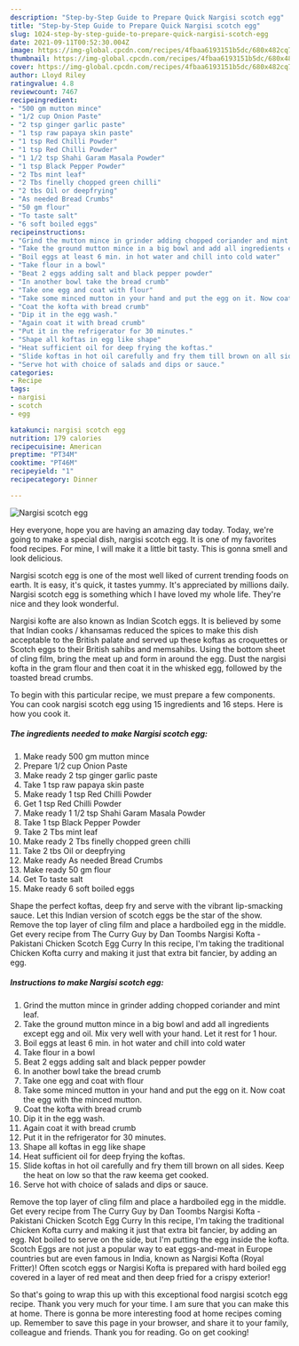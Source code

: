 ```yaml
---
description: "Step-by-Step Guide to Prepare Quick Nargisi scotch egg"
title: "Step-by-Step Guide to Prepare Quick Nargisi scotch egg"
slug: 1024-step-by-step-guide-to-prepare-quick-nargisi-scotch-egg
date: 2021-09-11T00:52:30.004Z
image: https://img-global.cpcdn.com/recipes/4fbaa6193151b5dc/680x482cq70/nargisi-scotch-egg-recipe-main-photo.jpg
thumbnail: https://img-global.cpcdn.com/recipes/4fbaa6193151b5dc/680x482cq70/nargisi-scotch-egg-recipe-main-photo.jpg
cover: https://img-global.cpcdn.com/recipes/4fbaa6193151b5dc/680x482cq70/nargisi-scotch-egg-recipe-main-photo.jpg
author: Lloyd Riley
ratingvalue: 4.8
reviewcount: 7467
recipeingredient:
- "500 gm mutton mince"
- "1/2 cup Onion Paste"
- "2 tsp ginger garlic paste"
- "1 tsp raw papaya skin paste"
- "1 tsp Red Chilli Powder"
- "1 tsp Red Chilli Powder"
- "1 1/2 tsp Shahi Garam Masala Powder"
- "1 tsp Black Pepper Powder"
- "2 Tbs mint leaf"
- "2 Tbs finelly chopped green chilli"
- "2 tbs Oil or deepfrying"
- "As needed Bread Crumbs"
- "50 gm flour"
- "To taste salt"
- "6 soft boiled eggs"
recipeinstructions:
- "Grind the mutton mince in grinder adding chopped coriander and mint leaf."
- "Take the ground mutton mince in a big bowl and add all ingredients except egg and oil. Mix very well with your hand. Let it rest for 1 hour."
- "Boil eggs at least 6 min. in hot water and chill into cold water"
- "Take flour in a bowl"
- "Beat 2 eggs adding salt and black pepper powder"
- "In another bowl take the bread crumb"
- "Take one egg and coat with flour"
- "Take some minced mutton in your hand and put the egg on it. Now coat the egg with the minced mutton."
- "Coat the kofta with bread crumb"
- "Dip it in the egg wash."
- "Again coat it with bread crumb"
- "Put it in the refrigerator for 30 minutes."
- "Shape all koftas in egg like shape"
- "Heat sufficient oil for deep frying the koftas."
- "Slide koftas in hot oil carefully and fry them till brown on all sides. Keep the heat on low so that the raw keema get cooked."
- "Serve hot with choice of salads and dips or sauce."
categories:
- Recipe
tags:
- nargisi
- scotch
- egg

katakunci: nargisi scotch egg 
nutrition: 179 calories
recipecuisine: American
preptime: "PT34M"
cooktime: "PT46M"
recipeyield: "1"
recipecategory: Dinner

---
```



![Nargisi scotch egg](https://img-global.cpcdn.com/recipes/4fbaa6193151b5dc/680x482cq70/nargisi-scotch-egg-recipe-main-photo.jpg)

Hey everyone, hope you are having an amazing day today. Today, we're going to make a special dish, nargisi scotch egg. It is one of my favorites food recipes. For mine, I will make it a little bit tasty. This is gonna smell and look delicious.

Nargisi scotch egg is one of the most well liked of current trending foods on earth. It is easy, it's quick, it tastes yummy. It's appreciated by millions daily. Nargisi scotch egg is something which I have loved my whole life. They're nice and they look wonderful.

Nargisi kofte are also known as Indian Scotch eggs. It is believed by some that Indian cooks / khansamas reduced the spices to make this dish acceptable to the British palate and served up these koftas as croquettes or Scotch eggs to their British sahibs and memsahibs. Using the bottom sheet of cling film, bring the meat up and form in around the egg. Dust the nargisi kofta in the gram flour and then coat it in the whisked egg, followed by the toasted bread crumbs.


To begin with this particular recipe, we must prepare a few components. You can cook nargisi scotch egg using 15 ingredients and 16 steps. Here is how you cook it.

<!--inarticleads1-->

##### The ingredients needed to make Nargisi scotch egg:

1. Make ready 500 gm mutton mince
1. Prepare 1/2 cup Onion Paste
1. Make ready 2 tsp ginger garlic paste
1. Take 1 tsp raw papaya skin paste
1. Make ready 1 tsp Red Chilli Powder
1. Get 1 tsp Red Chilli Powder
1. Make ready 1 1/2 tsp Shahi Garam Masala Powder
1. Take 1 tsp Black Pepper Powder
1. Take 2 Tbs mint leaf
1. Make ready 2 Tbs finelly chopped green chilli
1. Take 2 tbs Oil or deepfrying
1. Make ready As needed Bread Crumbs
1. Make ready 50 gm flour
1. Get To taste salt
1. Make ready 6 soft boiled eggs


Shape the perfect koftas, deep fry and serve with the vibrant lip-smacking sauce. Let this Indian version of scotch eggs be the star of the show. Remove the top layer of cling film and place a hardboiled egg in the middle. Get every recipe from The Curry Guy by Dan Toombs Nargisi Kofta - Pakistani Chicken Scotch Egg Curry In this recipe, I&#39;m taking the traditional Chicken Kofta curry and making it just that extra bit fancier, by adding an egg. 

<!--inarticleads2-->

##### Instructions to make Nargisi scotch egg:

1. Grind the mutton mince in grinder adding chopped coriander and mint leaf.
1. Take the ground mutton mince in a big bowl and add all ingredients except egg and oil. Mix very well with your hand. Let it rest for 1 hour.
1. Boil eggs at least 6 min. in hot water and chill into cold water
1. Take flour in a bowl
1. Beat 2 eggs adding salt and black pepper powder
1. In another bowl take the bread crumb
1. Take one egg and coat with flour
1. Take some minced mutton in your hand and put the egg on it. Now coat the egg with the minced mutton.
1. Coat the kofta with bread crumb
1. Dip it in the egg wash.
1. Again coat it with bread crumb
1. Put it in the refrigerator for 30 minutes.
1. Shape all koftas in egg like shape
1. Heat sufficient oil for deep frying the koftas.
1. Slide koftas in hot oil carefully and fry them till brown on all sides. Keep the heat on low so that the raw keema get cooked.
1. Serve hot with choice of salads and dips or sauce.


Remove the top layer of cling film and place a hardboiled egg in the middle. Get every recipe from The Curry Guy by Dan Toombs Nargisi Kofta - Pakistani Chicken Scotch Egg Curry In this recipe, I&#39;m taking the traditional Chicken Kofta curry and making it just that extra bit fancier, by adding an egg. Not boiled to serve on the side, but I&#39;m putting the egg inside the kofta. Scotch Eggs are not just a popular way to eat eggs-and-meat in Europe countries but are even famous in India, known as Nargisi Kofta (Royal Fritter)! Often scotch eggs or Nargisi Kofta is prepared with hard boiled egg covered in a layer of red meat and then deep fried for a crispy exterior! 

So that's going to wrap this up with this exceptional food nargisi scotch egg recipe. Thank you very much for your time. I am sure that you can make this at home. There is gonna be more interesting food at home recipes coming up. Remember to save this page in your browser, and share it to your family, colleague and friends. Thank you for reading. Go on get cooking!
